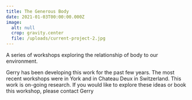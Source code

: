 ```yaml
---
title: The Generous Body
date: 2021-01-03T00:00:00.000Z
image:
  alt: null
  crop: gravity.center
  file: /uploads/current-project-2.jpg
---
```

A series of workshops exploring the relationship of body to our environment.

Gerry has been developing this work for the past few years. The most recent workshops were in York and in Chateau Deux in Switzerland. This work is on-going research. If you would like to explore these ideas or book this workshop, please contact Gerry